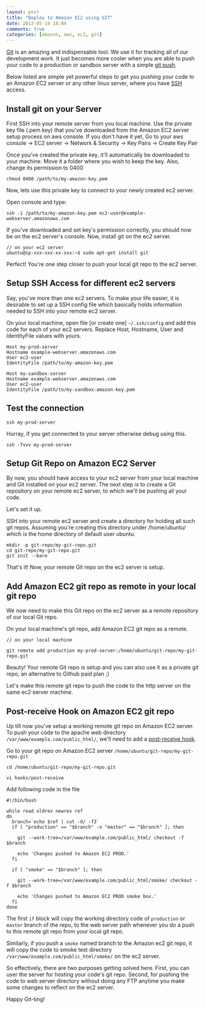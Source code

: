 ```yaml
---
layout: post
title: "Deploy to Amazon EC2 using GIT"
date: 2013-05-19 18:04
comments: true
categories: [amazon, aws, ec2, git]
---
```


[Git](http://git-scm.com/ "Git‎") is an amazing and indispensable tool. We use it for tracking all of our development work. It just becomes more cooler when you are able to push your code to a production or sandbox server with a simple [git push](http://git-scm.com/book/ch2-5.html‎).

Below listed are simple yet powerful steps to get you pushing your code to an Amazon EC2 server or any other linux server, where you have [SSH](http://en.wikipedia.org/wiki/Secure_Shell‎) access.

## Install git on your Server

First SSH into your remote server from you local machine. Use the private key file (.pem key) that you've downloaded from the Amazon EC2 server setup process on aws console. If you don't have it yet, Go to your aws console -> EC2 server -> Network & Security -> Key Pairs -> Create Key Pair

Once you've created the private key, it'll automatically be downloaded to your machine. Move it a folder where you wish to keep the key. Also, change its permission to 0400

```
chmod 0400 /path/to/my-amazon-key.pem
```

Now, lets use this private key to connect to your newly created ec2 server.

Open console and type:


```
ssh -i /path/to/my-amazon-key.pem ec2-user@example-webserver.amazonaws.com
```

If you've downloaded and set key's permission correctly, you should now be on the ec2 server's console. Now, install git on the ec2 server.

```
// on your ec2 server
ubuntu@ip-xxx-xxx-xx-xxx:~$ sudo apt-get install git
```

Perfect! You're one step closer to push your local git repo to the ec2 server.


## Setup SSH Access for different ec2 servers

Say, you've more than one ec2 servers. To make your life easier, it is desirable to set up a SSH config file which basically holds information needed to SSH into your remote ec2 server.

On your local machine, open file [or create one] ``~/.ssh/config`` and add this code for each of your ec2 servers. Replace Host, Hostname, User and IdentityFile values with yours.

```
Host my-prod-server
Hostname example-webserver.amazonaws.com
User ec2-user
IdentityFile /path/to/my-amazon-key.pem

Host my-sandbox-server
Hostname example-webserver.amazonaws.com
User ec2-user
IdentityFile /path/to/my-sandbox-amazon-key.pem
```

## Test the connection
```
ssh my-prod-server
```

Hurray, if you get connected to your server otherwise debug using this.
```
ssh -Tvvv my-prod-server
```
<!-- more -->

## Setup Git Repo on Amazon EC2 Server

By now, you should have access to your ec2 server from your local machine and Git installed on your ec2 server. The next step is to create a Git repository on your remote ec2 server, to which we'll be pushing all your code.

Let's set it up.

SSH into your remote ec2 server and create a directory for holding all such git repos. 
Assuming you're creating this directory under /home/ubuntu/ which is the home directory of default user ubuntu.

```
mkdir -p git-repo/my-git-repo.git
cd git-repo/my-git-repo.git
git init --bare
```

That's it! Now, your remote Git repo on the ec2 server is setup.

## Add Amazon EC2 git repo as remote in your local git repo

We now need to make this Git repo on the ec2 server as a remote repository of our local Git repo.

On your local machine's git repo, add Amazon EC2 git repo as a remote.

```
// on your local machine

git remote add production my-prod-server:/home/ubuntu/git-repo/my-git-repo.git
```

Beauty! Your remote Git repo is setup and you can also use it as a private git repo, an alternative to Github paid plan ;)

Let's make this remote git repo to push the code to the http server on the same ec2 server machine.

## Post-receive Hook on Amazon EC2 git repo

Up till now you've setup a working remote git repo on Amazon EC2 server. To push your code to the apache web directory ``/var/www/example.com/public_html/``, we'll need to add a [post-receive hook](http://git-scm.com/book/en/Customizing-Git-Git-Hooks).

Go to your git repo on Amazon EC2 server ``/home/ubuntu/git-repo/my-git-repo.git``

```
cd /home/ubuntu/git-repo/my-git-repo.git

vi hooks/post-receive
```

Add following code in the file

```
#!/bin/bash

while read oldrev newrev ref
do
  branch=`echo $ref | cut -d/ -f3`
  if [ "production" == "$branch" -o "master" == "$branch" ]; then
    
    git --work-tree=/var/www/example.com/public_html/ checkout -f $branch
    
    echo 'Changes pushed to Amazon EC2 PROD.'
  fi

  if [ "smoke" == "$branch" ]; then
    
    git --work-tree=/var/www/example.com/public_html/smoke/ checkout -f $branch
    
    echo 'Changes pushed to Amazon EC2 PROD smoke box.'
  fi
done
```

The first ``if`` block will copy the working directory code of ``production`` or ``master`` branch of the repo, to the web server path whenever you do a push to this remote git repo from your local git repo.

Similarly, if you push a ``smoke`` named branch to the Amazon ec2 git repo, it will copy the code to smoke test directory ``/var/www/example.com/public_html/smoke/`` on the ec2 server.

So effectively, there are two purposes getting solved here. First, you can user the server for hosting your code's git repo. Second, for pushing the code to web server directory without doing any FTP anytime you make some changes to reflect on the ec2 server.

Happy Git-ting!